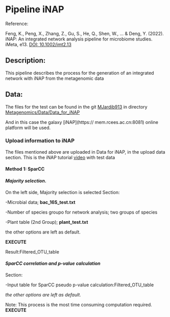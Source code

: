 # Pipeline iNAP 

Reference:

Feng, K., Peng, X., Zhang, Z., Gu, S., He, Q., Shen, W., ... & Deng, Y. (2022). 
iNAP: An integrated network analysis pipeline for microbiome studies. iMeta, e13.
[DOI: 10.1002/imt2.13](https://onlinelibrary.wiley.com/doi/10.1002/imt2.13)
## Description:

This pipeline describes the process for the generation of an integrated 
network with iNAP from the metagenomic data

## Data: 
The files for the test can be found in the git [MJardib913](https://github.com/MJardon913) in directory 
[Metagenomics/Data/Data_for_iNAP](https://github.com/MJardon913/Metagenomics/tree/main/Data/Data_for_iNAP)

And in this case the galaxy [iNAP](https:// mem.rcees.ac.cn:8081) online platform will be used.

### Upload information to iNAP

The files mentioned above are uploaded in Data for iNAP, in the upload data section.
This is the iNAP tutorial [video](https://www.youtube.com/watch?v=lCb-Nsp5bwM) with test data 

#### Method 1: SparCC

#### *Majority selection*.  
On the left side, Majority selection is selected
Section:

-Microbial data; **bac_16S_test.txt**

-Number of species groupo for network analysis; two groups of species

-Plant table (2nd Group); **plant_test.txt**

the other options are left as default.

**EXECUTE**

Result:Filtered_OTU_table

#### *SparCC correlation and p-value calculation*

Section:

-Input table for SparCC pseudo p-value calculation:Filtered_OTU_table  

*the other options are left as default.*

Note: This process is the most time consuming computation required. 
**EXECUTE**


